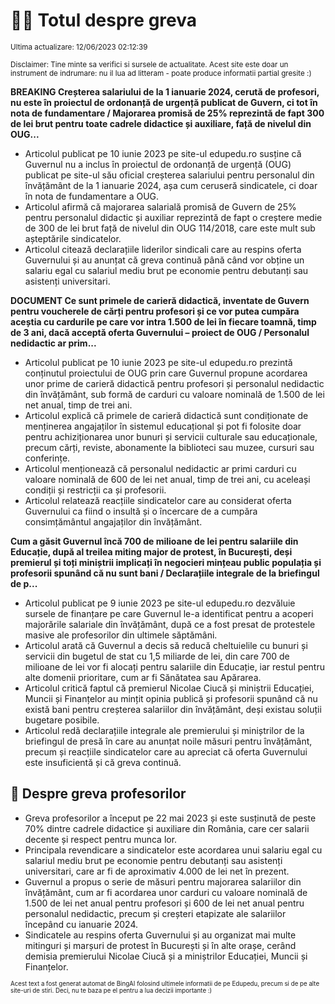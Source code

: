 # 👩‍🏫 Totul despre greva
<sub>Ultima actualizare: 12/06/2023 02:12:39</sub>

<sub>Disclaimer: Tine minte sa verifici si sursele de actualitate. Acest site este doar un instrument de indrumare: nu il lua ad litteram - poate produce informatii partial gresite :)</sub>

**BREAKING Creșterea salariului de la 1 ianuarie 2024, cerută de profesori, nu este în proiectul de ordonanță de urgență publicat de Guvern, ci tot în nota de fundamentare / Majorarea promisă de 25% reprezintă de fapt 300 de lei brut pentru toate cadrele didactice și auxiliare, față de nivelul din OUG...**

- Articolul publicat pe 10 iunie 2023 pe site-ul edupedu.ro susține că Guvernul nu a inclus în proiectul de ordonanță de urgență (OUG) publicat pe site-ul său oficial creșterea salariului pentru personalul din învățământ de la 1 ianuarie 2024, așa cum ceruseră sindicatele, ci doar în nota de fundamentare a OUG.
- Articolul afirmă că majorarea salarială promisă de Guvern de 25% pentru personalul didactic și auxiliar reprezintă de fapt o creștere medie de 300 de lei brut față de nivelul din OUG 114/2018, care este mult sub așteptările sindicatelor.
- Articolul citează declarațiile liderilor sindicali care au respins oferta Guvernului și au anunțat că greva continuă până când vor obține un salariu egal cu salariul mediu brut pe economie pentru debutanți sau asistenți universitari.

**DOCUMENT Ce sunt primele de carieră didactică, inventate de Guvern pentru voucherele de cărți pentru profesori și ce vor putea cumpăra aceștia cu cardurile pe care vor intra 1.500 de lei în fiecare toamnă, timp de 3 ani, dacă acceptă oferta Guvernului – proiect de OUG / Personalul nedidactic ar prim...**

- Articolul publicat pe 10 iunie 2023 pe site-ul edupedu.ro prezintă conținutul proiectului de OUG prin care Guvernul propune acordarea unor prime de carieră didactică pentru profesori și personalul nedidactic din învățământ, sub formă de carduri cu valoare nominală de 1.500 de lei net anual, timp de trei ani.
- Articolul explică că primele de carieră didactică sunt condiționate de menținerea angajaților în sistemul educațional și pot fi folosite doar pentru achiziționarea unor bunuri și servicii culturale sau educaționale, precum cărți, reviste, abonamente la biblioteci sau muzee, cursuri sau conferințe.
- Articolul menționează că personalul nedidactic ar primi carduri cu valoare nominală de 600 de lei net anual, timp de trei ani, cu aceleași condiții și restricții ca și profesorii.
- Articolul relatează reacțiile sindicatelor care au considerat oferta Guvernului ca fiind o insultă și o încercare de a cumpăra consimțământul angajaților din învățământ.

**Cum a găsit Guvernul încă 700 de milioane de lei pentru salariile din Educație, după al treilea miting major de protest, în București, deși premierul și toți miniștrii implicați în negocieri mințeau public populația și profesorii spunând că nu sunt bani / Declarațiile integrale de la briefingul de p...**

- Articolul publicat pe 9 iunie 2023 pe site-ul edupedu.ro dezvăluie sursele de finanțare pe care Guvernul le-a identificat pentru a acoperi majorările salariale din învățământ, după ce a fost presat de protestele masive ale profesorilor din ultimele săptămâni.
- Articolul arată că Guvernul a decis să reducă cheltuielile cu bunuri și servicii din bugetul de stat cu 1,5 miliarde de lei, din care 700 de milioane de lei vor fi alocați pentru salariile din Educație, iar restul pentru alte domenii prioritare, cum ar fi Sănătatea sau Apărarea.
- Articolul critică faptul că premierul Nicolae Ciucă și miniștrii Educației, Muncii și Finanțelor au mințit opinia publică și profesorii spunând că nu există bani pentru creșterea salariilor din învățământ, deși existau soluții bugetare posibile.
- Articolul redă declarațiile integrale ale premierului și miniștrilor de la briefingul de presă în care au anunțat noile măsuri pentru învățământ, precum și reacțiile sindicatelor care au apreciat că oferta Guvernului este insuficientă și că greva continuă.

## 🏫 Despre greva profesorilor

- Greva profesorilor a început pe 22 mai 2023 și este susținută de peste 70% dintre cadrele didactice și auxiliare din România, care cer salarii decente și respect pentru munca lor.
- Principala revendicare a sindicatelor este acordarea unui salariu egal cu salariul mediu brut pe economie pentru debutanți sau asistenți universitari, care ar fi de aproximativ 4.000 de lei net în prezent.
- Guvernul a propus o serie de măsuri pentru majorarea salariilor din învățământ, cum ar fi acordarea unor carduri cu valoare nominală de 1.500 de lei net anual pentru profesori și 600 de lei net anual pentru personalul nedidactic, precum și creșteri etapizate ale salariilor începând cu ianuarie 2024.
- Sindicatele au respins oferta Guvernului și au organizat mai multe mitinguri și marșuri de protest în București și în alte orașe, cerând demisia premierului Nicolae Ciucă și a miniștrilor Educației, Muncii și Finanțelor.


<sub><sub>Acest text a fost generat automat de BingAI folosind ultimele informatii de pe Edupedu, precum si de pe alte site-uri de stiri. Deci, nu te baza pe el pentru a lua decizii importante :)</sub></sub>